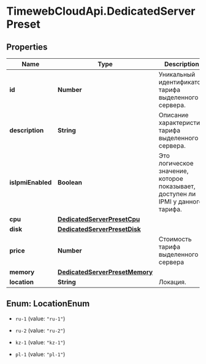 # TimewebCloudApi.DedicatedServerPreset

## Properties

Name | Type | Description | Notes
------------ | ------------- | ------------- | -------------
**id** | **Number** | Уникальный идентификатор тарифа выделенного сервера. | 
**description** | **String** | Описание характеристик тарифа выделенного сервера. | 
**isIpmiEnabled** | **Boolean** | Это логическое значение, которое показывает, доступен ли IPMI у данного тарифа. | 
**cpu** | [**DedicatedServerPresetCpu**](DedicatedServerPresetCpu.md) |  | 
**disk** | [**DedicatedServerPresetDisk**](DedicatedServerPresetDisk.md) |  | 
**price** | **Number** | Стоимость тарифа выделенного сервера | [optional] 
**memory** | [**DedicatedServerPresetMemory**](DedicatedServerPresetMemory.md) |  | 
**location** | **String** | Локация. | 



## Enum: LocationEnum


* `ru-1` (value: `"ru-1"`)

* `ru-2` (value: `"ru-2"`)

* `kz-1` (value: `"kz-1"`)

* `pl-1` (value: `"pl-1"`)




